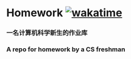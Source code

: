 # Homework [![wakatime](https://wakatime.com/badge/user/c6438209-e0d1-45a1-aa19-24fd0ee2b3a4/project/89e2f733-0aaf-4d6d-80c3-d27e3b318206.svg)](https://wakatime.com/badge/user/c6438209-e0d1-45a1-aa19-24fd0ee2b3a4/project/89e2f733-0aaf-4d6d-80c3-d27e3b318206)  

### 一名计算机科学新生的作业库

### A repo for homework by a CS freshman

